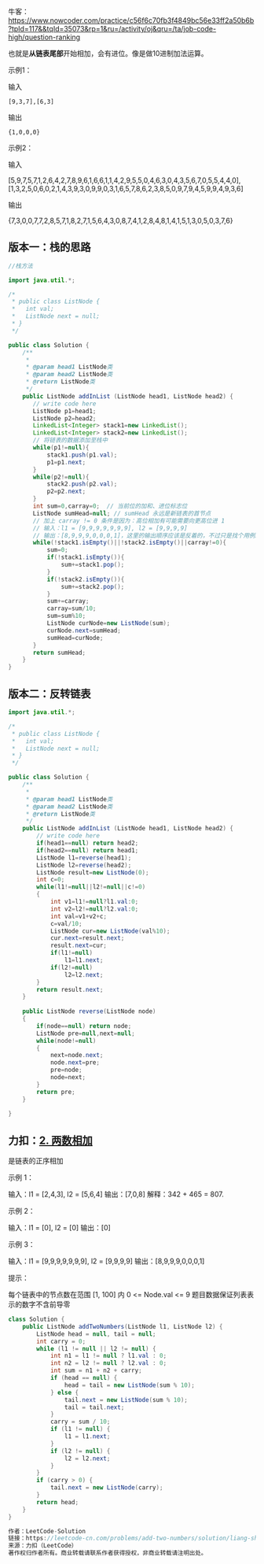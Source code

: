牛客：https://www.nowcoder.com/practice/c56f6c70fb3f4849bc56e33ff2a50b6b?tpId=117&&tqId=35073&rp=1&ru=/activity/oj&qru=/ta/job-code-high/question-ranking



也就是**从链表尾部**开始相加，会有进位。像是做10进制加法运算。



示例1：

输入

```
[9,3,7],[6,3]
```

输出

```
{1,0,0,0}
```



示例2：

输入

[5,9,7,5,7,1,2,6,4,2,7,8,9,6,1,6,6,1,1,4,2,9,5,5,0,4,6,3,0,4,3,5,6,7,0,5,5,4,4,0],[1,3,2,5,0,6,0,2,1,4,3,9,3,0,9,9,0,3,1,6,5,7,8,6,2,3,8,5,0,9,7,9,4,5,9,9,4,9,3,6]

输出

{7,3,0,0,7,7,2,8,5,7,1,8,2,7,1,5,6,4,3,0,8,7,4,1,2,8,4,8,1,4,1,5,1,3,0,5,0,3,7,6}





## 版本一：栈的思路

````java
//栈方法

import java.util.*;

/*
 * public class ListNode {
 *   int val;
 *   ListNode next = null;
 * }
 */

public class Solution {
    /**
     * 
     * @param head1 ListNode类 
     * @param head2 ListNode类 
     * @return ListNode类
     */
    public ListNode addInList (ListNode head1, ListNode head2) {
       // write code here
       ListNode p1=head1;
       ListNode p2=head2;
       LinkedList<Integer> stack1=new LinkedList();
       LinkedList<Integer> stack2=new LinkedList();
       // 将链表的数据添加至栈中
       while(p1!=null){
           stack1.push(p1.val);
           p1=p1.next;
       }
       while(p2!=null){
           stack2.push(p2.val);
           p2=p2.next;
       }
       int sum=0,carray=0;  // 当前位的加和、进位标志位
       ListNode sumHead=null; // sumHead 永远是新链表的首节点
       // 加上 carray != 0 条件是因为：高位相加有可能需要向更高位进 1
       // 输入：l1 = [9,9,9,9,9,9,9], l2 = [9,9,9,9]
	   // 输出：[8,9,9,9,0,0,0,1]，这里的输出顺序应该是反着的，不过只是找个用例。
       while(!stack1.isEmpty()||!stack2.isEmpty()||carray!=0){
           sum=0;
           if(!stack1.isEmpty()){
               sum+=stack1.pop();
           }
           if(!stack2.isEmpty()){
               sum+=stack2.pop();
           }
           sum+=carray;
           carray=sum/10;
           sum=sum%10;
           ListNode curNode=new ListNode(sum);
           curNode.next=sumHead;
           sumHead=curNode;
       }
       return sumHead;
    }
}
````



## 版本二：反转链表

````java
import java.util.*;

/*
 * public class ListNode {
 *   int val;
 *   ListNode next = null;
 * }
 */

public class Solution {
    /**
     * 
     * @param head1 ListNode类 
     * @param head2 ListNode类 
     * @return ListNode类
     */
    public ListNode addInList (ListNode head1, ListNode head2) {
        // write code here
        if(head1==null) return head2;
        if(head2==null) return head1;
        ListNode l1=reverse(head1);
        ListNode l2=reverse(head2);
        ListNode result=new ListNode(0);
        int c=0;
        while(l1!=null||l2!=null||c!=0)
        {
            int v1=l1!=null?l1.val:0;
            int v2=l2!=null?l2.val:0;
            int val=v1+v2+c;
            c=val/10;
            ListNode cur=new ListNode(val%10);
            cur.next=result.next;
            result.next=cur;
            if(l1!=null)
                l1=l1.next;
            if(l2!=null)
                l2=l2.next;
        }
        return result.next;  
    }
    
    public ListNode reverse(ListNode node)
    {
        if(node==null) return node;
        ListNode pre=null,next=null;
        while(node!=null)
        {
            next=node.next;
            node.next=pre;
            pre=node;
            node=next;
        }
        return pre;
    }
    
}
````





## 力扣：[2. 两数相加](https://leetcode-cn.com/problems/add-two-numbers/)



是链表的正序相加



示例 1：

输入：l1 = [2,4,3], l2 = [5,6,4]
输出：[7,0,8]
解释：342 + 465 = 807.



示例 2：

输入：l1 = [0], l2 = [0]
输出：[0]



示例 3：

输入：l1 = [9,9,9,9,9,9,9], l2 = [9,9,9,9]
输出：[8,9,9,9,0,0,0,1]




提示：

每个链表中的节点数在范围 [1, 100] 内
0 <= Node.val <= 9
题目数据保证列表表示的数字不含前导零

````java
class Solution {
    public ListNode addTwoNumbers(ListNode l1, ListNode l2) {
        ListNode head = null, tail = null;
        int carry = 0;
        while (l1 != null || l2 != null) {
            int n1 = l1 != null ? l1.val : 0;
            int n2 = l2 != null ? l2.val : 0;
            int sum = n1 + n2 + carry;
            if (head == null) {
                head = tail = new ListNode(sum % 10);
            } else {
                tail.next = new ListNode(sum % 10);
                tail = tail.next;
            }
            carry = sum / 10;
            if (l1 != null) {
                l1 = l1.next;
            }
            if (l2 != null) {
                l2 = l2.next;
            }
        }
        if (carry > 0) {
            tail.next = new ListNode(carry);
        }
        return head;
    }
}

作者：LeetCode-Solution
链接：https://leetcode-cn.com/problems/add-two-numbers/solution/liang-shu-xiang-jia-by-leetcode-solution/
来源：力扣（LeetCode）
著作权归作者所有。商业转载请联系作者获得授权，非商业转载请注明出处。
````



